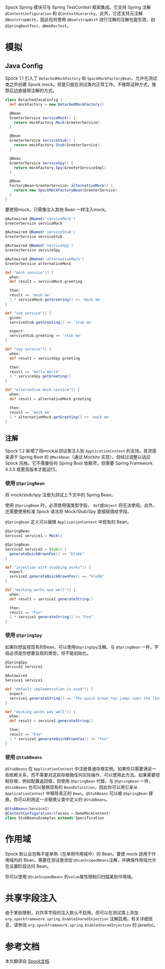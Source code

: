 Spock Spring 模块可与 Spring TestContext 框架集成。它支持 Spring 注解 `@ContextConfiguration` 和 `@ContextHierarchy`。此外，它还支持元注解 `@BootstrapWith`，因此任何使用 `@BootstrapWith` 进行注解的注解也能生效，如 `@SpringBootTest`、`@WebMvcTest`。

# 模拟

## Java Config

Spock 1.1 引入了 `DetachedMockFactory` 和 `SpockMockFactoryBean`，允许在测试类之外创建 Spock mock。但是只能在测试类内正常工作。不推荐这种方式，推荐后边直接用注解的方式。

```groovy
class DetachedJavaConfig {
  def mockFactory = new DetachedMockFactory()

  @Bean
  GreeterService serviceMock() {
    return mockFactory.Mock(GreeterService)
  }

  @Bean
  GreeterService serviceStub() {
    return mockFactory.Stub(GreeterService)
  }

  @Bean
  GreeterService serviceSpy() {
    return mockFactory.Spy(GreeterServiceImpl)
  }

  @Bean
  FactoryBean<GreeterService> alternativeMock() {
    return new SpockMockFactoryBean(GreeterService)
  }
}
```

要使用mock，只需像注入其他 Bean 一样注入mock。

```groovy
@Autowired @Named('serviceMock')
GreeterService serviceMock

@Autowired @Named('serviceStub')
GreeterService serviceStub

@Autowired @Named('serviceSpy')
GreeterService serviceSpy

@Autowired @Named('alternativeMock')
GreeterService alternativeMock

def "mock service"() {
  when:
  def result = serviceMock.greeting

  then:
  result == 'mock me'
  1 * serviceMock.getGreeting() >> 'mock me'
}

def "sub service"() {
  given:
  serviceStub.getGreeting() >> 'stub me'

  expect:
  serviceStub.greeting == 'stub me'
}

def "spy service"() {
  when:
  def result = serviceSpy.greeting

  then:
  result == 'Hello World'
  1 * serviceSpy.getGreeting()
}

def "alternative mock service"() {
  when:
  def result = alternativeMock.greeting

  then:
  result == 'mock me'
  1 * alternativeMock.getGreeting() >> 'mock me'
}
```

## 注解

Spock 1.2 新增了将mock从测试类注入到 `ApplicationContext` 的支持。其灵感来源于 Spring Boot 的 `@MockBean`（通过 Mockito 实现），但经过调整以适应 Spock 风格。它不需要任何 Spring Boot 依赖项，但需要 Spring Framework 4.3.5 或更高版本才能运行。

### 使用 `@SpringBean`

将 mock/stub/spy 注册为测试上下文中的 Spring Bean。

使用 `@SpringBean` 时，必须使用强类型字段， `def`或`Object` 将无法使用。此外，还需要使用标准 Spock 语法将 Mock/Stub/Spy 直接赋值给字段。

`@SpringBean` 定义可以替换 `ApplicationContext` 中现有的 Bean。

```groovy
@SpringBean
Service1 service1 = Mock()

@SpringBean
Service2 service2 = Stub() {
  generateQuickBrownFox() >> "blubb"
}

def "injection with stubbing works"() {
  expect:
  service2.generateQuickBrownFox() == "blubb"
}

def "mocking works was well"() {
  when:
  def result = service1.generateString()

  then:
  result == "Foo"
  1 * service1.generateString() >> "Foo"
}
```

### 使用 `@SpringSpy`

如果你想监视现有的Bean，可以使用`@SpringSpy`注解。与 `@SpringBean` 一样，字段必须是你想要监视的类型，但不能初始化。

```groovy
@SpringSpy
Service2 service2

@Autowired
Service1 service1

def "default implementation is used"() {
  expect:
  service1.generateString() == "The quick brown fox jumps over the lazy dog."
}

def "mocking works was well"() {
  when:
  def result = service1.generateString()

  then:
  result == "Foo"
  1 * service2.generateQuickBrownFox() >> "Foo"
}
```

### 使用 `@StubBeans`

`@StubBeans` 在 `ApplicationContext` 中注册普通存根实例。如果你只需要满足一些依赖关系，而不需要对这些存根做任何实际操作，可以使用此方法。如果需要控制存根，例如配置返回值，则使用 `@SpringBean` 代替。与 `@SpringBean` 一样，`@StubBeans` 也可以替换现有的 `BeanDefinition`，因此你可以用它来从 `ApplicationContext` 中移除真正的 `Bean`。`@StubBeans` 可以被 `@SpringBean` 替换，你可以利用这一点替换父类中定义的 `@StubBeans`。

```groovy
@StubBeans(Service2)
@ContextConfiguration(classes = DemoMockContext)
class StubBeansExamples extends Specification 
```

# 作用域

Spock 默认会忽略不是单例（在单例作用域中）的 Bean。要使 mock 适用于作用域内的 Bean，需要在测试类添加 `@ScanScopedBeans`注解，并确保作用域允许在设置阶段访问 Bean。

你可以使用 `@ScanScopedBeans` 的`value`属性限制只扫描某些作用域。

# 共享字段注入

由于某些限制，对共享字段的注入默认不启用，但可以在测试类上添加`org.spockframework.spring.EnableSharedInjection` 注解启用。有关详细信息，请参阅 `org.spockframework.spring.EnableSharedInjection` 的 javadoc。

# 参考文档

本文翻译自 [Spock文档](https://spockframework.org/spock/docs/2.3/modules.html)